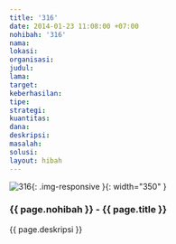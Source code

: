 ```yaml
---
title: '316'
date: 2014-01-23 11:08:00 +07:00
nohibah: '316'
nama:
lokasi:
organisasi:
judul:
lama:
target:
keberhasilan:
tipe:
strategi:
kuantitas:
dana:
deskripsi:
masalah:
solusi:
layout: hibah
---
```


![316](/static/img/hibahcms/316.png){: .img-responsive }{: width="350" }

### {{ page.nohibah }} - {{ page.title }}

{{ page.deskripsi }}
